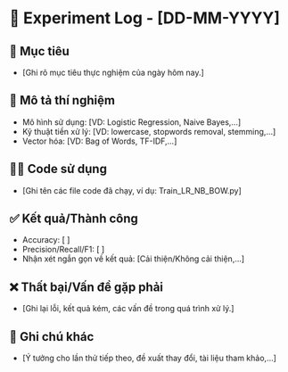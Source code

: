 # 🧪 Experiment Log - [DD-MM-YYYY]

## 🎯 Mục tiêu
- [Ghi rõ mục tiêu thực nghiệm của ngày hôm nay.]

## 🧾 Mô tả thí nghiệm
- Mô hình sử dụng: [VD: Logistic Regression, Naive Bayes,...]
- Kỹ thuật tiền xử lý: [VD: lowercase, stopwords removal, stemming,...]
- Vector hóa: [VD: Bag of Words, TF-IDF,...]

## 🧑‍💻 Code sử dụng
- [Ghi tên các file code đã chạy, ví dụ: Train_LR_NB_BOW.py]

## ✅ Kết quả/Thành công
- Accuracy: [ ]
- Precision/Recall/F1: [ ]
- Nhận xét ngắn gọn về kết quả: [Cải thiện/Không cải thiện,...]

## ❌ Thất bại/Vấn đề gặp phải
- [Ghi lại lỗi, kết quả kém, các vấn đề trong quá trình xử lý.]

## 📌 Ghi chú khác
- [Ý tưởng cho lần thử tiếp theo, đề xuất thay đổi, tài liệu tham khảo,...]
